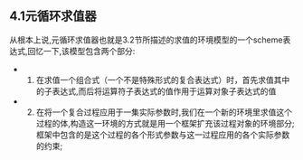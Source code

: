 ## 4.1元循环求值器
从根本上说,元循环求值器也就是3.2节所描述的求值的环境模型的一个scheme表达式,回忆一下,该模型包含两个部分:</br>
* 1) 在求值一个组合式（一个不是特殊形式的复合表达式）时，首先求值其中的子表达式,而后将运算符子表达式的值作用于运算对象子表达式的值
* 2) 在将一个复合过程应用于一集实际参数时,我们在一个新的环境里求值这个过程的体,构造这一环境的方式就是用一个框架扩充该过程对象的环境部分;
框架中包含的是这个过程的各个形式参数与这一过程应用的各个实际参数的约束;
